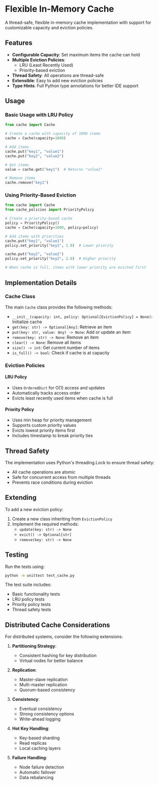 # Flexible In-Memory Cache

A thread-safe, flexible in-memory cache implementation with support for customizable capacity and eviction policies.

## Features

- **Configurable Capacity**: Set maximum items the cache can hold
- **Multiple Eviction Policies**:
  - LRU (Least Recently Used)
  - Priority-based eviction
- **Thread Safety**: All operations are thread-safe
- **Extensible**: Easy to add new eviction policies
- **Type Hints**: Full Python type annotations for better IDE support

## Usage

### Basic Usage with LRU Policy

```python
from cache import Cache

# Create a cache with capacity of 1000 items
cache = Cache(capacity=1000)

# Add items
cache.put("key1", "value1")
cache.put("key2", "value2")

# Get items
value = cache.get("key1")  # Returns "value1"

# Remove items
cache.remove("key1")
```

### Using Priority-Based Eviction

```python
from cache import Cache
from cache_policies import PriorityPolicy

# Create a priority-based cache
policy = PriorityPolicy()
cache = Cache(capacity=1000, policy=policy)

# Add items with priorities
cache.put("key1", "value1")
policy.set_priority("key1", 1.0)  # Lower priority

cache.put("key2", "value2")
policy.set_priority("key2", 2.0)  # Higher priority

# When cache is full, items with lower priority are evicted first
```

## Implementation Details

### Cache Class

The main `Cache` class provides the following methods:

- `__init__(capacity: int, policy: Optional[EvictionPolicy] = None)`: Initialize cache
- `get(key: str) -> Optional[Any]`: Retrieve an item
- `put(key: str, value: Any) -> None`: Add or update an item
- `remove(key: str) -> None`: Remove an item
- `clear() -> None`: Remove all items
- `size() -> int`: Get current number of items
- `is_full() -> bool`: Check if cache is at capacity

### Eviction Policies

#### LRU Policy
- Uses `OrderedDict` for O(1) access and updates
- Automatically tracks access order
- Evicts least recently used items when cache is full

#### Priority Policy
- Uses min heap for priority management
- Supports custom priority values
- Evicts lowest priority items first
- Includes timestamp to break priority ties

## Thread Safety

The implementation uses Python's threading.Lock to ensure thread safety:
- All cache operations are atomic
- Safe for concurrent access from multiple threads
- Prevents race conditions during eviction

## Extending

To add a new eviction policy:

1. Create a new class inheriting from `EvictionPolicy`
2. Implement the required methods:
   - `update(key: str) -> None`
   - `evict() -> Optional[str]`
   - `remove(key: str) -> None`

## Testing

Run the tests using:

```bash
python -m unittest test_cache.py
```

The test suite includes:
- Basic functionality tests
- LRU policy tests
- Priority policy tests
- Thread safety tests

## Distributed Cache Considerations

For distributed systems, consider the following extensions:

1. **Partitioning Strategy**:
   - Consistent hashing for key distribution
   - Virtual nodes for better balance

2. **Replication**:
   - Master-slave replication
   - Multi-master replication
   - Quorum-based consistency

3. **Consistency**:
   - Eventual consistency
   - Strong consistency options
   - Write-ahead logging

4. **Hot Key Handling**:
   - Key-based sharding
   - Read replicas
   - Local caching layers

5. **Failure Handling**:
   - Node failure detection
   - Automatic failover
   - Data rebalancing 